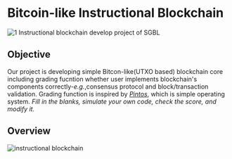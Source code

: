 # Bitcoin-like Instructional Blockchain
![1](https://user-images.githubusercontent.com/18026697/50545940-63ab2680-0c62-11e9-99cf-f9ee106cc712.png)
Instructional blockchain develop project of SGBL

## Objective
Our project is developing simple Bitcon-like(UTXO based) blockchain core including grading fucntion whether user implements blockchain's components correctly-*e.g.*,consensus protocol and block/transaction validation. Grading function is inspired by *[Pintos](https://web.stanford.edu/class/cs140/projects/pintos/pintos.html)*, which is simple operating system.
*Fill in the blanks, simulate your own code, check the score, and modify it.*

## Overview
![instructional blockchain](https://user-images.githubusercontent.com/18026697/50546781-d4593f80-0c70-11e9-9aa2-94d5662f9b0a.png)
